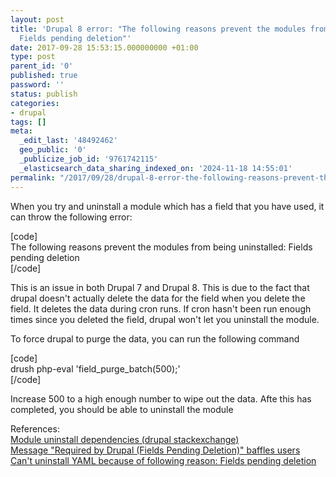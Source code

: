 ```yaml
---
layout: post
title: 'Drupal 8 error: "The following reasons prevent the modules from being uninstalled:
  Fields pending deletion"'
date: 2017-09-28 15:53:15.000000000 +01:00
type: post
parent_id: '0'
published: true
password: ''
status: publish
categories:
- drupal
tags: []
meta:
  _edit_last: '48492462'
  geo_public: '0'
  _publicize_job_id: '9761742115'
  _elasticsearch_data_sharing_indexed_on: '2024-11-18 14:55:01'
permalink: "/2017/09/28/drupal-8-error-the-following-reasons-prevent-the-modules-from-being-uninstalled-fields-pending-deletion/"
---
```


When you try and uninstall a module which has a field that you have
used, it can throw the following error:

\[code\]\
The following reasons prevent the modules from being uninstalled: Fields
pending deletion\
\[/code\]

This is an issue in both Drupal 7 and Drupal 8. This is due to the fact
that drupal doesn\'t actually delete the data for the field when you
delete the field. It deletes the data during cron runs. If cron hasn\'t
been run enough times since you deleted the field, drupal won\'t let you
uninstall the module.

To force drupal to purge the data, you can run the following command

\[code\]\
drush php-eval \'field_purge_batch(500);\'\
\[/code\]

Increase 500 to a high enough number to wipe out the data. Afte this has
completed, you should be able to uninstall the module

References:\
[Module uninstall dependencies (drupal
stackexchange)](https://drupal.stackexchange.com/questions/184690/module-uninstall-dependencies)\
[Message \"Required by Drupal (Fields Pending Deletion)\" baffles
users](https://www.drupal.org/node/1331922)\
[Can\'t uninstall YAML because of following reason: Fields pending
deletion](https://www.drupal.org/node/2835035)
